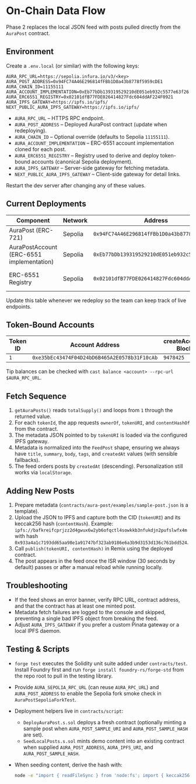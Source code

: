 # On-Chain Data Flow

Phase 2 replaces the local JSON feed with posts pulled directly from the `AuraPost` contract.

## Environment

Create a `.env.local` (or similar) with the following keys:

```
AURA_RPC_URL=https://sepolia.infura.io/v3/<key>
AURA_POST_ADDRESS=0x94FC74A46E296814fFBb1D0a43b8778f5959cDE1
AURA_CHAIN_ID=11155111
AURA_ACCOUNT_IMPLEMENTATION=0xEb77bDb139319529210dE051eb932c5577e63f26
AURA_ERC6551_REGISTRY=0x02101dfB77FDE026414827Fdc604ddAF224F0921
AURA_IPFS_GATEWAY=https://ipfs.io/ipfs/
NEXT_PUBLIC_AURA_IPFS_GATEWAY=https://ipfs.io/ipfs/
```

- `AURA_RPC_URL` – HTTPS RPC endpoint.
- `AURA_POST_ADDRESS` – Deployed AuraPost contract (update when redeploying).
- `AURA_CHAIN_ID` – Optional override (defaults to Sepolia `11155111`).
- `AURA_ACCOUNT_IMPLEMENTATION` – ERC-6551 account implementation cloned for each post.
- `AURA_ERC6551_REGISTRY` – Registry used to derive and deploy token-bound accounts (canonical Sepolia deployment).
- `AURA_IPFS_GATEWAY` – Server-side gateway for fetching metadata.
- `NEXT_PUBLIC_AURA_IPFS_GATEWAY` – Client-side gateway for detail links.

Restart the dev server after changing any of these values.

## Current Deployments

| Component | Network | Address | Block | Tx Hash | Notes |
| --- | --- | --- | --- | --- | --- |
| AuraPost (ERC-721) | Sepolia | `0x94FC74A46E296814fFBb1D0a43b8778f5959cDE1` | `9478256` | `0xd9a080e69604f8c1213a38ff97f1b89b34439b89a5d477b937f8f11d2c802a56` | Deployed via `DeployAuraPost.s.sol`. |
| AuraPostAccount (ERC-6551 implementation) | Sepolia | `0xEb77bDb139319529210dE051eb932c5577e63f26` | `9478363` | `0x62cadd6cd10595afdc3558db9ac387df510aeed8aa021c2e492057e54b8b0fbe` | `forge create` broadcast. |
| ERC-6551 Registry | Sepolia | `0x02101dfB77FDE026414827Fdc604ddAF224F0921` | — | Canonical | Official registry deployment recycled for all posts. |

Update this table whenever we redeploy so the team can keep track of live endpoints.

## Token-Bound Accounts

| Token ID | Account Address | createAccount Block | createAccount Tx | Last Tip Tx |
| --- | --- | --- | --- | --- |
| `1` | `0xe35bEc43474F04D24bD6B465A2E0578b31F10cAb` | `9478425` | `0x9a9912cf62ed5634156e4cfe25d54f58c034a064e501c80dfd74f1af433490c1` | `0xc77f11e25f9f276e51f413af7051d4e36634eb47c22e31100835a4d491d7d067` |

Tip balances can be checked with `cast balance <account> --rpc-url $AURA_RPC_URL`.

## Fetch Sequence

1. `getAuraPosts()` reads `totalSupply()` and loops from `1` through the returned value.
2. For each `tokenId`, the app requests `ownerOf`, `tokenURI`, and `contentHashOf` from the contract.
3. The metadata JSON pointed to by `tokenURI` is loaded via the configured IPFS gateway.
4. Metadata is normalized into the `FeedPost` shape, ensuring we always have `title`, `summary`, `body`, `tags`, and `createdAt` values (with sensible fallbacks).
5. The feed orders posts by `createdAt` (descending). Personalization still works via `localStorage`.

## Adding New Posts

1. Prepare metadata (`contracts/aura-post/examples/sample-post.json` is a template).
2. Upload the JSON to IPFS and capture both the CID (`tokenURI`) and its keccak256 hash (`contentHash`). Example: `ipfs://bafkreifcprjzz2d4gwux6w2yb6ofqctl4sowkkb3nfukdjn2pufslwfx4m` with hash `0x933a4a1c7193dd65aa98e1a91747bf323ab9186e6a3b9d3153d136c761bdd524`.
3. Call `publish(tokenURI, contentHash)` in Remix using the deployed contract.
4. The post appears in the feed once the ISR window (30 seconds by default) passes or after a manual reload while running locally.

## Troubleshooting

- If the feed shows an error banner, verify RPC URL, contract address, and that the contract has at least one minted post.
- Metadata fetch failures are logged to the console and skipped, preventing a single bad IPFS object from breaking the feed.
- Adjust `AURA_IPFS_GATEWAY` if you prefer a custom Pinata gateway or a local IPFS daemon.

## Testing & Scripts

- `forge test` executes the Solidity unit suite added under `contracts/test`. Install Foundry first and run `forge install foundry-rs/forge-std` from the repo root to pull in the testing library.
- Provide `AURA_SEPOLIA_RPC_URL` (can reuse `AURA_RPC_URL`) and `AURA_POST_ADDRESS` to enable the Sepolia fork smoke check in `AuraPostSepoliaForkTest`.
- Deployment helpers live in `contracts/script`:
  - `DeployAuraPost.s.sol` deploys a fresh contract (optionally minting a sample post when `AURA_POST_SAMPLE_URI` and `AURA_POST_SAMPLE_HASH` are set).
  - `SeedLocalPosts.s.sol` mints demo content into an existing contract when supplied `AURA_POST_ADDRESS`, `AURA_IPFS_URI`, and `AURA_POST_SAMPLE_HASH`.
- When seeding content, derive the hash with:

  ```bash
  node -e "import { readFileSync } from 'node:fs'; import { keccak256 } from 'viem'; const data = readFileSync('path/to/metadata.json'); console.log(keccak256(data));"
  ```
